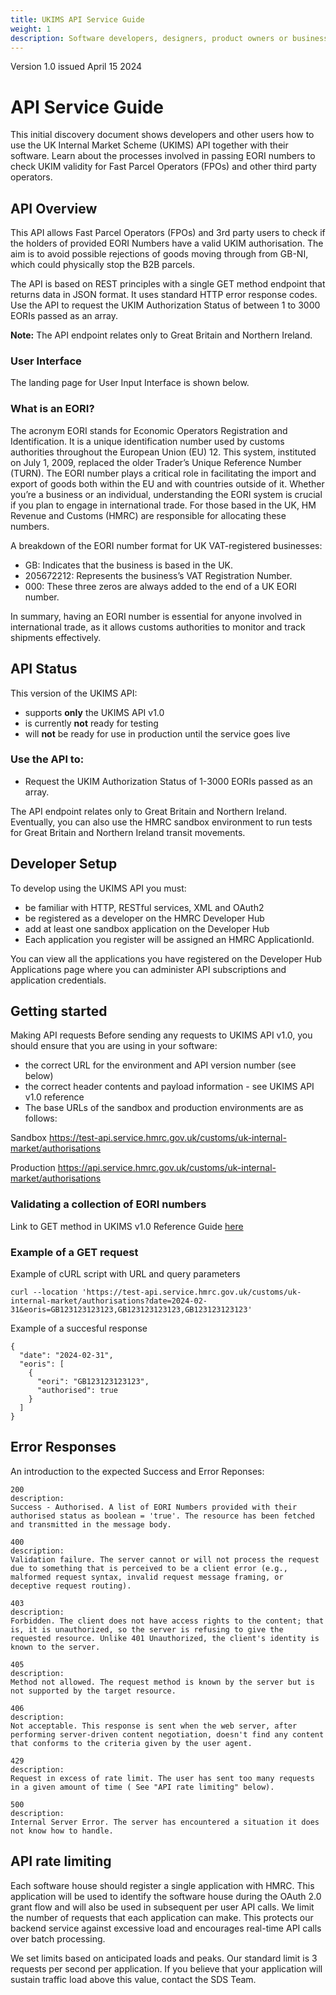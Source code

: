 ```yaml
---
title: UKIMS API Service Guide
weight: 1
description: Software developers, designers, product owners or business analysts. Processes involved in passing EORI numbers to check UKIM validity
---
```

Version 1.0 issued April 15 2024

# API Service Guide
This initial discovery document shows developers and other users how to use the UK Internal Market Scheme (UKIMS) API together with their software. Learn about the processes involved in passing EORI numbers to check UKIM validity for Fast Parcel Operators (FPOs) and other third party operators.

## API Overview 

This API allows Fast Parcel Operators (FPOs) and 3rd party users to check if the holders of provided EORI Numbers have a valid UKIM authorisation.
The aim is to avoid possible rejections of goods moving through from GB-NI, which could physically stop the B2B parcels.
    
The API is based on REST principles with a single GET method endpoint that returns data in JSON format. It uses standard HTTP error response codes. Use the API to request the UKIM Authorization Status of between 1 to 3000 EORIs passed as an array. 
    
**Note:** The API endpoint relates only to Great Britain and Northern Ireland.

### User Interface

The landing page for User Input Interface is shown below. 



### What is an EORI?
The acronym EORI stands for Economic Operators Registration and Identification. It is a unique identification number used by customs authorities throughout the European Union (EU) 12. This system, instituted on July 1, 2009, replaced the older Trader’s Unique Reference Number (TURN). The EORI number plays a critical role in facilitating the import and export of goods both within the EU and with countries outside of it. Whether you’re a business or an individual, understanding the EORI system is crucial if you plan to engage in international trade. For those based in the UK, HM Revenue and Customs (HMRC) are responsible for allocating these numbers.

A breakdown of the EORI number format for UK VAT-registered businesses:

- GB: Indicates that the business is based in the UK.
- 205672212: Represents the business’s VAT Registration Number.
- 000: These three zeros are always added to the end of a UK EORI number.

In summary, having an EORI number is essential for anyone involved in international trade, as it allows customs authorities to monitor and track shipments effectively.

## API Status

This version of the UKIMS API:

- supports **only** the  UKIMS API v1.0
- is currently **not** ready for testing
- will **not** be ready for use in production until the service goes live 

### Use the API to:

- Request the UKIM Authorization Status of 1-3000 EORIs passed as an array.

The API endpoint relates only to Great Britain and Northern Ireland.  Eventually, you can also use the HMRC sandbox environment to run tests for Great Britain and Northern Ireland transit movements.

## Developer Setup

To develop using the UKIMS API you must:

- be familiar with HTTP, RESTful services, XML and OAuth2
- be registered as a developer on the HMRC Developer Hub
- add at least one sandbox application on the Developer Hub
- Each application you register will be assigned an HMRC ApplicationId.

You can view all the applications you have registered on the Developer Hub Applications page where you can administer API subscriptions and application credentials.

## Getting started

Making API requests
Before sending any requests to UKIMS API v1.0, you should ensure that you are using in your software:
- the correct URL for the environment and API version number (see below)
- the correct header contents and payload information - see  UKIMS API v1.0 reference
- The base URLs of the sandbox and production environments are as follows:


Sandbox	https://test-api.service.hmrc.gov.uk/customs/uk-internal-market/authorisations

Production	https://api.service.hmrc.gov.uk/customs/uk-internal-market/authorisations

### Validating a collection of EORI numbers

Link to GET method in UKIMS v1.0 Reference Guide [here](/resources/public/api/conf/1.0/application.yaml)


### Example of a GET request
Example of cURL script with URL and query parameters

```curl
curl --location 'https://test-api.service.hmrc.gov.uk/customs/uk-internal-market/authorisations?date=2024-02-31&eoris=GB123123123123,GB123123123123,GB123123123123'
```

Example of a succesful response

```code
{
  "date": "2024-02-31",
  "eoris": [
    {
      "eori": "GB123123123123",
      "authorised": true
    }
  ]
}

```
## Error Responses

An introduction to the expected Success and Error Reponses:

```code
200
description:
Success - Authorised. A list of EORI Numbers provided with their authorised status as boolean = 'true'. The resource has been fetched and transmitted in the message body.
```

```code          
400
description: 
Validation failure. The server cannot or will not process the request due to something that is perceived to be a client error (e.g., malformed request syntax, invalid request message framing, or deceptive request routing).
```

```code
403
description:
Forbidden. The client does not have access rights to the content; that is, it is unauthorized, so the server is refusing to give the requested resource. Unlike 401 Unauthorized, the client's identity is known to the server.
```

```code
405
description:
Method not allowed. The request method is known by the server but is not supported by the target resource. 
```

```code
406
description:
Not acceptable. This response is sent when the web server, after performing server-driven content negotiation, doesn't find any content that conforms to the criteria given by the user agent.
```

```code
429
description:
Request in excess of rate limit. The user has sent too many requests in a given amount of time ( See "API rate limiting" below).
```

```code
500
description: 
Internal Server Error. The server has encountered a situation it does not know how to handle.
```
 
## API rate limiting
Each software house should register a single application with HMRC. This application will be used to identify the software house during the OAuth 2.0 grant flow and will also be used in subsequent per user API calls. We limit the number of requests that each application can make. This protects our backend service against excessive load and encourages real-time API calls over batch processing.

We set limits based on anticipated loads and peaks. Our standard limit is 3 requests per second per application. If you believe that your application will sustain traffic load above this value, contact the SDS Team.


